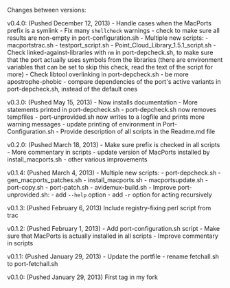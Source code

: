 Changes between versions:

v0.4.0: (Pushed December 12, 2013)
	- Handle cases when the MacPorts prefix is a symlink
	- Fix many `shellcheck` warnings
	- check to make sure all results are non-empty in port-configuration.sh
	- Multiple new scripts:
		- macportstrac.sh
		- testport_script.sh
		- Point\_Cloud\_Library\_1.5.1\_script.sh
	- Check linked-against-libraries with `nm` in port-depcheck.sh, to make sure that the port actually uses symbols from the libraries (there are environment variables that can be set to skip this check, read the text of the script for more)
	- Check libtool overlinking in port-depcheck.sh
	- be more apostrophe-phobic
	- compare dependencies of the port's active variants in port-depcheck.sh, instead of the default ones

v0.3.0: (Pushed May 15, 2013)
	- Now installs documentation
	- More statements printed in port-depcheck.sh
	- port-depcheck.sh now removes tempfiles
	- port-unprovided.sh now writes to a logfile and prints more warning messages
	- update printing of environment in Port-Configuration.sh
	- Provide description of all scripts in the Readme.md file

v0.2.0: (Pushed March 18, 2013)
	- Make sure prefix is checked in all scripts
	- More commentary in scripts
	- update version of MacPorts installed by install_macports.sh
	- other various improvements

v0.1.4: (Pushed March 4, 2013)
	- Multiple new scripts:
		- port-depcheck.sh
		- gen\_macports\_patches.sh
		- install_macports.sh
		- macportsupdate.sh
		- port-copy.sh
		- port-patch.sh
		- avidemux-build.sh
	- Improve port-unprovided.sh:
		- add `--help` option
		- add `-r` option for acting recursively

v0.1.3: (Pushed February 6, 2013) Include registry-fixing perl script from trac

v0.1.2: (Pushed February 1, 2013)
	- Add port-configuration.sh script
	- Make sure that MacPorts is actually installed in all scripts
	- Improve commentary in scripts

v0.1.1: (Pushed January 29, 2013)
	- Update the portfile
	- rename fetchall.sh to port-fetchall.sh

v0.1.0: (Pushed January 29, 2013) First tag in my fork

